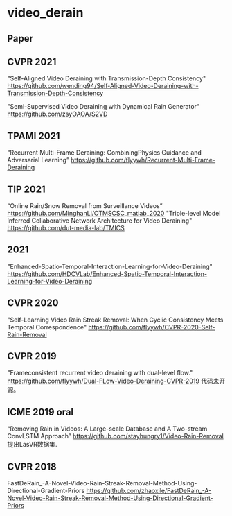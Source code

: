 # video_derain
## Paper
## CVPR  2021
"Self-Aligned Video Deraining with Transmission-Depth Consistency"  https://github.com/wending94/Self-Aligned-Video-Deraining-with-Transmission-Depth-Consistency

"Semi-Supervised Video Deraining with Dynamical Rain Generator"     https://github.com/zsyOAOA/S2VD

## TPAMI 2021
“Recurrent Multi-Frame Deraining: CombiningPhysics Guidance and Adversarial Learning” https://github.com/flyywh/Recurrent-Multi-Frame-Deraining

## TIP 2021
“Online Rain/Snow Removal from Surveillance Videos” https://github.com/MinghanLi/OTMSCSC_matlab_2020
"Triple-level Model Inferred Collaborative Network Architecture for Video Deraining" https://github.com/dut-media-lab/TMICS

## 2021
"Enhanced-Spatio-Temporal-Interaction-Learning-for-Video-Deraining" https://github.com/HDCVLab/Enhanced-Spatio-Temporal-Interaction-Learning-for-Video-Deraining   
## CVPR 2020
"Self-Learning Video Rain Streak Removal: When Cyclic Consistency Meets Temporal Correspondence"  https://github.com/flyywh/CVPR-2020-Self-Rain-Removal

## CVPR 2019
"Frameconsistent recurrent video deraining with dual-level flow." https://github.com/flyywh/Dual-FLow-Video-Deraining-CVPR-2019 代码未开源。

## ICME 2019 oral
“Removing Rain in Videos: A Large-scale Database and A Two-stream ConvLSTM Approach” https://github.com/stayhungry1/Video-Rain-Removal  提出LasVR数据集.




## CVPR 2018
FastDeRain_-A-Novel-Video-Rain-Streak-Removal-Method-Using-Directional-Gradient-Priors   https://github.com/zhaoxile/FastDeRain_-A-Novel-Video-Rain-Streak-Removal-Method-Using-Directional-Gradient-Priors

